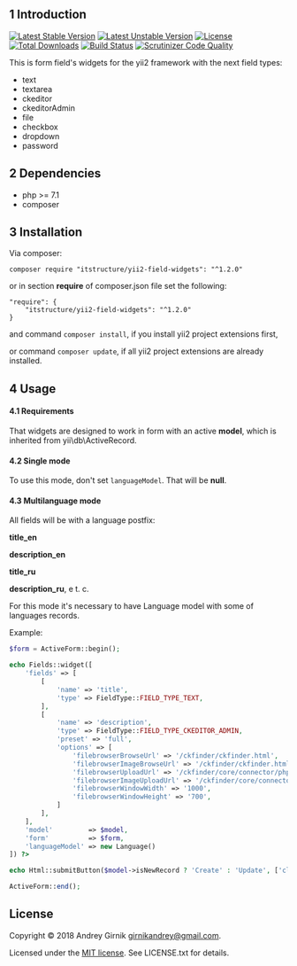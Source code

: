 1 Introduction
------------

[![Latest Stable Version](https://poser.pugx.org/itstructure/yii2-field-widgets/v/stable)](https://packagist.org/packages/itstructure/yii2-field-widgets)
[![Latest Unstable Version](https://poser.pugx.org/itstructure/yii2-field-widgets/v/unstable)](https://packagist.org/packages/itstructure/yii2-field-widgets)
[![License](https://poser.pugx.org/itstructure/yii2-field-widgets/license)](https://packagist.org/packages/itstructure/yii2-field-widgets)
[![Total Downloads](https://poser.pugx.org/itstructure/yii2-field-widgets/downloads)](https://packagist.org/packages/itstructure/yii2-field-widgets)
[![Build Status](https://scrutinizer-ci.com/g/itstructure/yii2-field-widgets/badges/build.png?b=master)](https://scrutinizer-ci.com/g/itstructure/yii2-field-widgets/build-status/master)
[![Scrutinizer Code Quality](https://scrutinizer-ci.com/g/itstructure/yii2-field-widgets/badges/quality-score.png?b=master)](https://scrutinizer-ci.com/g/itstructure/yii2-field-widgets/?branch=master)

This is form field's widgets for the yii2 framework with the next field types:

- text
- textarea
- ckeditor
- ckeditorAdmin
- file
- checkbox
- dropdown
- password

## 2 Dependencies
- php >= 7.1
- composer

## 3 Installation

Via composer:

```composer require "itstructure/yii2-field-widgets": "^1.2.0"```

or in section **require** of composer.json file set the following:
```
"require": {
    "itstructure/yii2-field-widgets": "^1.2.0"
}
```
and command ```composer install```, if you install yii2 project extensions first,

or command ```composer update```, if all yii2 project extensions are already installed.

## 4 Usage

#### 4.1 Requirements

That widgets are designed to work in form with an active **model**, which is inherited from 
yii\db\ActiveRecord.

#### 4.2 Single mode

To use this mode, don't set ```languageModel```. That will be **null**.

#### 4.3 Multilanguage mode

All fields will be with a language postfix:

**title_en**

**description_en**

**title_ru**

**description_ru**, e t. c.

For this mode it's necessary to have Language model with some of languages records.

Example:

```php
$form = ActiveForm::begin();
```

```php
echo Fields::widget([
    'fields' => [
        [
            'name' => 'title',
            'type' => FieldType::FIELD_TYPE_TEXT,
        ],
        [
            'name' => 'description',
            'type' => FieldType::FIELD_TYPE_CKEDITOR_ADMIN,
            'preset' => 'full',
            'options' => [
                'filebrowserBrowseUrl' => '/ckfinder/ckfinder.html',
                'filebrowserImageBrowseUrl' => '/ckfinder/ckfinder.html?type=Images',
                'filebrowserUploadUrl' => '/ckfinder/core/connector/php/connector.php?command=QuickUpload&type=Files',
                'filebrowserImageUploadUrl' => '/ckfinder/core/connector/php/connector.php?command=QuickUpload&type=Images',
                'filebrowserWindowWidth' => '1000',
                'filebrowserWindowHeight' => '700',
            ]
        ],
    ],
    'model'         => $model,
    'form'          => $form,
    'languageModel' => new Language()
]) ?>
```

```php
echo Html::submitButton($model->isNewRecord ? 'Create' : 'Update', ['class' => $model->isNewRecord ? 'btn btn-success' : 'btn btn-primary']) ?>
```

```php
ActiveForm::end();
```

## License
Copyright © 2018 Andrey Girnik girnikandrey@gmail.com.

Licensed under the [MIT license](http://opensource.org/licenses/MIT). See LICENSE.txt for details.
